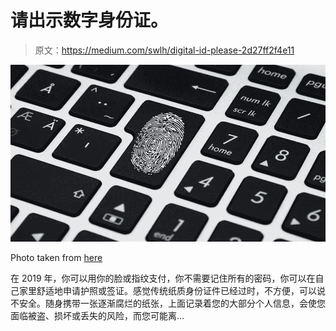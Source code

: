 # 请出示数字身份证。

> 原文：<https://medium.com/swlh/digital-id-please-2d27ff2f4e11>

![](img/a430d60090dac96470100ebbf26e4997.png)

Photo taken from [here](https://www.opengovasia.com/malaysias-mcmc-optimistic-about-digital-id/)

在 2019 年，你可以用你的脸或指纹支付，你不需要记住所有的密码，你可以在自己家里舒适地申请护照或签证。感觉传统纸质身份证件已经过时，不方便，可以说不安全。随身携带一张逐渐腐烂的纸张，上面记录着您的大部分个人信息，会使您面临被盗、损坏或丢失的风险，而您可能离…